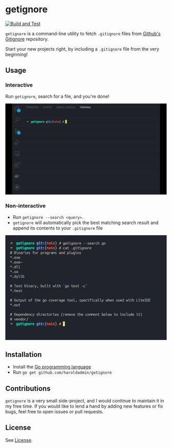# getignore

[![Build and Test](https://github.com/haroldadmin/getignore/actions/workflows/build-test.yml/badge.svg)](https://github.com/haroldadmin/getignore/actions/workflows/build-test.yml)

`getignore` is a command-line utility to fetch `.gitignore` files from [Github's Gitignore](https://www.github.com/github/gitignore) repository.

Start your new projects right, by including a `.gitignore` file from the very beginning!

## Usage

### Interactive

Run `getignore`, search for a file, and you're done!

![interactive-search](./media/interactive-search.gif)

### Non-interactive

- Run `getignore --search <query>`. 
- `getignore` will automatically pick the best matching search result and append its contents to your `.gitignore` file

![non-interactive search](./media/getignore-non-interactive.png)

## Installation

- Install the [Go programming language](https://golang.org/)
- Run `go get github.com/haroldadmin/getignore`

## Contributions

`getignore` is a very small side-project, and I would continue to maintain it in my free time. If you would like to lend a hand by adding new features or fix bugs, feel free to open issues or pull requests.

## License

See [License](./LICENSE).